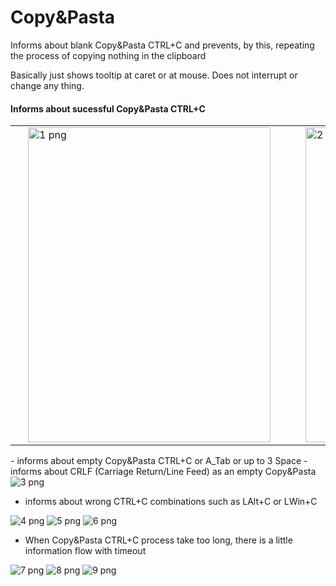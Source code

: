 # Copy&Pasta
Informs about blank Copy&Pasta CTRL+C and prevents, by this, repeating the process of copying nothing in the clipboard

Basically just shows tooltip at caret or at mouse. Does not interrupt or change any thing.

#### Informs about sucessful Copy&Pasta CTRL+C
<table style="border:none;">
  <tr>
   <td><img loading="lazy" src="./_resources/images/1.png" alt="1 png" width=388 height=504 hspace="20" /></td>
   <td><img loading="lazy" src="./_resources/images/2.png" alt="2 png" width=388 height=504 hspace="20" /></td>
  </tr>
 </table>
- informs about empty Copy&Pasta CTRL+C or A_Tab or up to 3 Space 
- informs about CRLF (Carriage Return/Line Feed) as an empty Copy&Pasta
<img loading="lazy" src="./_resources/3.png" alt="3 png" />

- informs about wrong CTRL+C combinations such as LAlt+C or LWin+C
<img loading="lazy" src="./_resources/4.png" alt="4 png" />
<img loading="lazy" src="./_resources/5.png" alt="5 png" />
<img loading="lazy" src="./_resources/6.png" alt="6 png" />

- When Copy&Pasta CTRL+C process take too long, there is a little information flow with timeout 
<img loading="lazy" src="./_resources/7.png" alt="7 png" />
<img loading="lazy" src="./_resources/8.png" alt="8 png" />
<img loading="lazy" src="./_resources/9.png" alt="9 png" />
